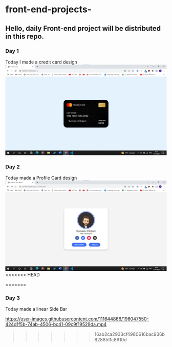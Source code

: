 # front-end-projects-
## Hello, daily Front-end project will be distributed in this repo.
 
 ### Day 1
 Today I made a credit card design 
 ![image](/Day-1/picture/Screenshot%202022-10-14%20161517.png)
 ### Day 2
 Today made a Profile Card design
 ![image](/Day-2/picture/Screenshot%202022-10-15%20204111.png)
<<<<<<< HEAD
 
=======
  ### Day 3
Today made a linear Side Bar

https://user-images.githubusercontent.com/111644866/196047550-424d1f5b-74ab-4506-bc41-09c9f19529da.mp4

>>>>>>> 16ab2ca2933cf4980616bac936b82885ffc8610d

